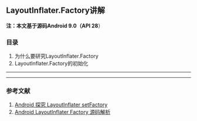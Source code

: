 ## LayoutInflater.Factory讲解

**注：本文基于源码Android 9.0（API 28**）

### 目录

1. 为什么要研究LayoutInflater.Factory
2. LayoutInflater.Factory的初始化

***





***

### 参考文献

1. [Android 探究 LayoutInflater setFactory](https://blog.csdn.net/lmj623565791/article/details/51503977)
2. [Android LayoutInflater Factory 源码解析](https://www.jianshu.com/p/9c16bbaee442)

